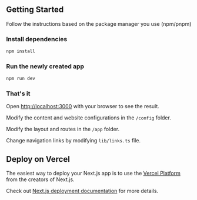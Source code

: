 ## Getting Started

Follow the instructions based on the package manager you use (npm/pnpm)

### Install dependencies

```bash
npm install
```

### Run the newly created app

```bash
npm run dev
```

### That's it

Open [http://localhost:3000](http://localhost:3000) with your browser to see the result.

Modify the content and website configurations in the `/config` folder.

Modify the layout and routes in the `/app` folder.

Change navigation links by modifying `lib/links.ts` file.

## Deploy on Vercel

The easiest way to deploy your Next.js app is to use the [Vercel Platform](https://vercel.com/new?utm_medium=default-template&filter=next.js&utm_source=create-next-app&utm_campaign=create-next-app-readme) from the creators of Next.js.

Check out [Next.js deployment documentation](https://nextjs.org/docs/deployment) for more details.
